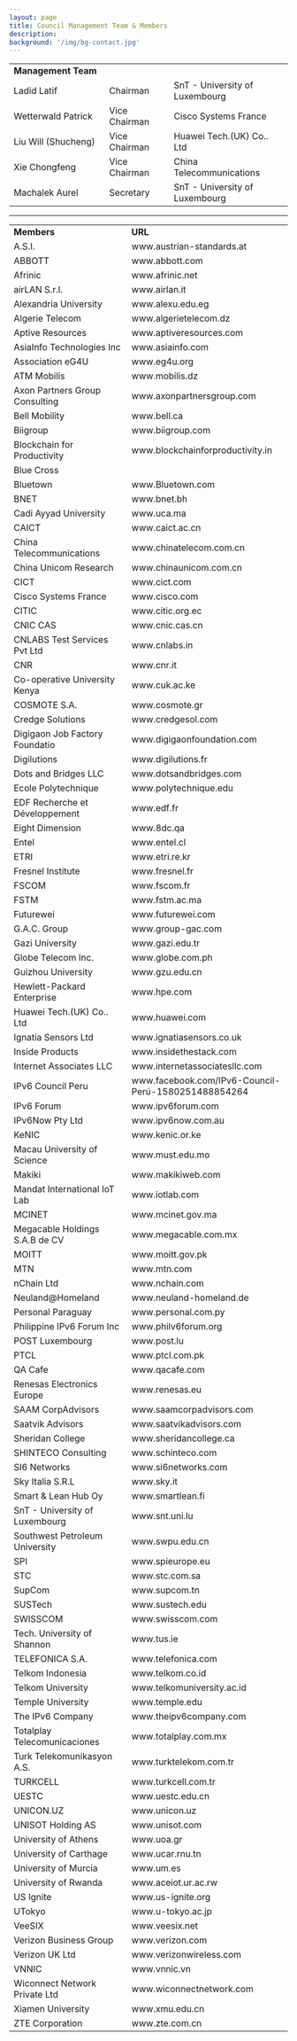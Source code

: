 ```yaml
---
layout: page
title: Council Management Team & Members
description: 
background: '/img/bg-contact.jpg'
---
```


<table><center>
<tr><td width=350><b>Management Team</b></td></tr>
<tr><td width=200>Ladid Latif</td><td width=200>Chairman</td><td width=350>SnT - University of Luxembourg</td></tr>
<tr><td width=200>Wetterwald Patrick</td><td width=200>Vice Chairman</td><td width=350>Cisco Systems France</td></tr>
<tr><td width=200>Liu Will (Shucheng)</td><td width=200>Vice Chairman</td><td width=350>Huawei Tech.(UK) Co.. Ltd</td></tr>
<tr><td width=200>Xie Chongfeng</td><td width=200>Vice Chairman</td><td width=350>China Telecommunications</td></tr>
<tr><td width=200>Machalek Aurel</td><td width=200>Secretary</td><td width=350>SnT - University of Luxembourg</td></tr>
</center></table>

---

<table><center>
<tr><td width=350><b>Members</b></td><td width=350><b>URL</b></td></tr>
<tr><td width=350>A.S.I.</td><td width=350>www.austrian-standards.at</td></tr>
<tr><td width=350>ABBOTT</td><td width=350>www.abbott.com</td></tr>
<tr><td width=350>Afrinic</td><td width=350>www.afrinic.net</td></tr>
<tr><td width=350>airLAN S.r.l.</td><td width=350>www.airlan.it</td></tr>
<tr><td width=350>Alexandria University</td><td width=350>www.alexu.edu.eg</td></tr>
<tr><td width=350>Algerie Telecom</td><td width=350>www.algerietelecom.dz</td></tr>
<tr><td width=350>Aptive Resources</td><td width=350>www.aptiveresources.com</td></tr>
<tr><td width=350>AsiaInfo Technologies Inc</td><td width=350>www.asiainfo.com</td></tr>
<tr><td width=350>Association eG4U</td><td width=350>www.eg4u.org</td></tr>
<tr><td width=350>ATM Mobilis</td><td width=350>www.mobilis.dz</td></tr>
<tr><td width=350>Axon Partners Group Consulting</td><td width=350>www.axonpartnersgroup.com</td></tr>
<tr><td width=350>Bell Mobility</td><td width=350>www.bell.ca</td></tr>
<tr><td width=350>Biigroup</td><td width=350>www.biigroup.com</td></tr>
<tr><td width=350>Blockchain for Productivity</td><td width=350>www.blockchainforproductivity.in</td></tr>
<tr><td width=350>Blue Cross</td><td width=350></td></tr>
<tr><td width=350>Bluetown</td><td width=350>www.Bluetown.com</td></tr>
<tr><td width=350>BNET</td><td width=350>www.bnet.bh</td></tr>
<tr><td width=350>Cadi Ayyad University</td><td width=350>www.uca.ma</td></tr>
<tr><td width=350>CAICT</td><td width=350>www.caict.ac.cn</td></tr>
<tr><td width=350>China Telecommunications</td><td width=350>www.chinatelecom.com.cn</td></tr>
<tr><td width=350>China Unicom Research</td><td width=350>www.chinaunicom.com.cn</td></tr>
<tr><td width=350>CICT</td><td width=350>www.cict.com</td></tr>
<tr><td width=350>Cisco Systems France</td><td width=350>www.cisco.com</td></tr>
<tr><td width=350>CITIC</td><td width=350>www.citic.org.ec</td></tr>
<tr><td width=350>CNIC CAS</td><td width=350>www.cnic.cas.cn</td></tr>
<tr><td width=350>CNLABS Test Services Pvt Ltd</td><td width=350>www.cnlabs.in</td></tr>
<tr><td width=350>CNR</td><td width=350>www.cnr.it</td></tr>
<tr><td width=350>Co-operative University Kenya</td><td width=350>www.cuk.ac.ke</td></tr>
<tr><td width=350>COSMOTE S.A.</td><td width=350>www.cosmote.gr</td></tr>
<tr><td width=350>Credge Solutions</td><td width=350>www.credgesol.com</td></tr>
<tr><td width=350>Digigaon Job Factory Foundatio</td><td width=350>www.digigaonfoundation.com</td></tr>
<tr><td width=350>Digilutions</td><td width=350>www.digilutions.fr</td></tr>
<tr><td width=350>Dots and Bridges LLC</td><td width=350>www.dotsandbridges.com</td></tr>
<tr><td width=350>Ecole Polytechnique</td><td width=350>www.polytechnique.edu</td></tr>
<tr><td width=350>EDF Recherche et Développement</td><td width=350>www.edf.fr</td></tr>
<tr><td width=350>Eight Dimension</td><td width=350>www.8dc.qa</td></tr>
<tr><td width=350>Entel</td><td width=350>www.entel.cl</td></tr>
<tr><td width=350>ETRI</td><td width=350>www.etri.re.kr</td></tr>
<tr><td width=350>Fresnel Institute</td><td width=350>www.fresnel.fr</td></tr>
<tr><td width=350>FSCOM</td><td width=350>www.fscom.fr</td></tr>
<tr><td width=350>FSTM</td><td width=350>www.fstm.ac.ma</td></tr>
<tr><td width=350>Futurewei</td><td width=350>www.futurewei.com</td></tr>
<tr><td width=350>G.A.C. Group</td><td width=350>www.group-gac.com</td></tr>
<tr><td width=350>Gazi University</td><td width=350>www.gazi.edu.tr</td></tr>
<tr><td width=350>Globe Telecom Inc.</td><td width=350>www.globe.com.ph</td></tr>
<tr><td width=350>Guizhou University</td><td width=350>www.gzu.edu.cn</td></tr>
<tr><td width=350>Hewlett-Packard Enterprise</td><td width=350>www.hpe.com</td></tr>
<tr><td width=350>Huawei Tech.(UK) Co.. Ltd</td><td width=350>www.huawei.com</td></tr>
<tr><td width=350>Ignatia Sensors Ltd</td><td width=350>www.ignatiasensors.co.uk</td></tr>
<tr><td width=350>Inside Products</td><td width=350>www.insidethestack.com</td></tr>
<tr><td width=350>Internet Associates LLC</td><td width=350>www.internetassociatesllc.com</td></tr>
<tr><td width=350>IPv6 Council Peru</td><td width=350>www.facebook.com/IPv6-Council-Perú-1580251488854264</td></tr>
<tr><td width=350>IPv6 Forum</td><td width=350>www.ipv6forum.com</td></tr>
<tr><td width=350>IPv6Now Pty Ltd</td><td width=350>www.ipv6now.com.au</td></tr>
<tr><td width=350>KeNIC</td><td width=350>www.kenic.or.ke</td></tr>
<tr><td width=350>Macau University of Science</td><td width=350>www.must.edu.mo</td></tr>
<tr><td width=350>Makiki</td><td width=350>www.makikiweb.com</td></tr>
<tr><td width=350>Mandat International IoT Lab</td><td width=350>www.iotlab.com</td></tr>
<tr><td width=350>MCINET</td><td width=350>www.mcinet.gov.ma</td></tr>
<tr><td width=350>Megacable Holdings S.A.B de CV</td><td width=350>www.megacable.com.mx</td></tr>
<tr><td width=350>MOITT</td><td width=350>www.moitt.gov.pk</td></tr>
<tr><td width=350>MTN</td><td width=350>www.mtn.com</td></tr>
<tr><td width=350>nChain Ltd</td><td width=350>www.nchain.com</td></tr>
<tr><td width=350>Neuland@Homeland</td><td width=350>www.neuland-homeland.de</td></tr>
<tr><td width=350>Personal Paraguay</td><td width=350>www.personal.com.py</td></tr>
<tr><td width=350>Philippine IPv6 Forum Inc</td><td width=350>www.philv6forum.org</td></tr>
<tr><td width=350>POST Luxembourg</td><td width=350>www.post.lu</td></tr>
<tr><td width=350>PTCL</td><td width=350>www.ptcl.com.pk</td></tr>
<tr><td width=350>QA Cafe</td><td width=350>www.qacafe.com</td></tr>
<tr><td width=350>Renesas Electronics Europe</td><td width=350>www.renesas.eu</td></tr>
<tr><td width=350>SAAM CorpAdvisors</td><td width=350>www.saamcorpadvisors.com</td></tr>
<tr><td width=350>Saatvik Advisors</td><td width=350>www.saatvikadvisors.com</td></tr>
<tr><td width=350>Sheridan College</td><td width=350>www.sheridancollege.ca</td></tr>
<tr><td width=350>SHINTECO Consulting</td><td width=350>www.schinteco.com</td></tr>
<tr><td width=350>SI6 Networks</td><td width=350>www.si6networks.com</td></tr>
<tr><td width=350>Sky Italia S.R.L</td><td width=350>www.sky.it</td></tr>
<tr><td width=350>Smart & Lean Hub Oy</td><td width=350>www.smartlean.fi</td></tr>
<tr><td width=350>SnT - University of Luxembourg</td><td width=350>www.snt.uni.lu</td></tr>
<tr><td width=350>Southwest Petroleum University</td><td width=350>www.swpu.edu.cn</td></tr>
<tr><td width=350>SPI</td><td width=350>www.spieurope.eu</td></tr>
<tr><td width=350>STC</td><td width=350>www.stc.com.sa</td></tr>
<tr><td width=350>SupCom</td><td width=350>www.supcom.tn</td></tr>
<tr><td width=350>SUSTech</td><td width=350>www.sustech.edu</td></tr>
<tr><td width=350>SWISSCOM</td><td width=350>www.swisscom.com</td></tr>
<tr><td width=350>Tech. University of Shannon</td><td width=350>www.tus.ie</td></tr>
<tr><td width=350>TELEFONICA S.A.</td><td width=350>www.telefonica.com</td></tr>
<tr><td width=350>Telkom Indonesia</td><td width=350>www.telkom.co.id</td></tr>
<tr><td width=350>Telkom University</td><td width=350>www.telkomuniversity.ac.id</td></tr>
<tr><td width=350>Temple University</td><td width=350>www.temple.edu</td></tr>
<tr><td width=350>The IPv6 Company</td><td width=350>www.theipv6company.com</td></tr>
<tr><td width=350>Totalplay Telecomunicaciones</td><td width=350>www.totalplay.com.mx</td></tr>
<tr><td width=350>Turk Telekomunikasyon A.S.</td><td width=350>www.turktelekom.com.tr</td></tr>
<tr><td width=350>TURKCELL</td><td width=350>www.turkcell.com.tr</td></tr>
<tr><td width=350>UESTC</td><td width=350>www.uestc.edu.cn</td></tr>
<tr><td width=350>UNICON.UZ</td><td width=350>www.unicon.uz</td></tr>
<tr><td width=350>UNISOT Holding AS</td><td width=350>www.unisot.com</td></tr>
<tr><td width=350>University of Athens</td><td width=350>www.uoa.gr</td></tr>
<tr><td width=350>University of Carthage</td><td width=350>www.ucar.rnu.tn</td></tr>
<tr><td width=350>University of Murcia</td><td width=350>www.um.es</td></tr>
<tr><td width=350>University of Rwanda</td><td width=350>www.aceiot.ur.ac.rw</td></tr>
<tr><td width=350>US Ignite</td><td width=350>www.us-ignite.org</td></tr>
<tr><td width=350>UTokyo</td><td width=350>www.u-tokyo.ac.jp</td></tr>
<tr><td width=350>VeeSIX</td><td width=350>www.veesix.net</td></tr>
<tr><td width=350>Verizon Business Group</td><td width=350>www.verizon.com</td></tr>
<tr><td width=350>Verizon UK Ltd</td><td width=350>www.verizonwireless.com</td></tr>
<tr><td width=350>VNNIC</td><td width=350>www.vnnic.vn</td></tr>
<tr><td width=350>Wiconnect Network Private Ltd</td><td width=350>www.wiconnectnetwork.com</td></tr>
<tr><td width=350>Xiamen University</td><td width=350>www.xmu.edu.cn</td></tr>
<tr><td width=350>ZTE Corporation</td><td width=350>www.zte.com.cn</td></tr>
</center></table>
